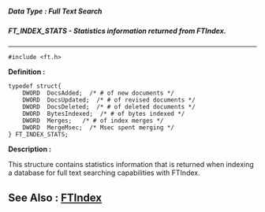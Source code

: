 ##### Data Type : Full Text Search
##### FT_INDEX_STATS - Statistics information returned from FTIndex.
---
```
#include <ft.h>
```

**Definition :**
```
typedef struct{
	DWORD  DocsAdded;  /* # of new documents */
	DWORD  DocsUpdated;  /* # of revised documents */
	DWORD  DocsDeleted;  /* # of deleted documents */
	DWORD  BytesIndexed;  /* # of bytes indexed */
	DWORD  Merges;   /* # of index merges */
	DWORD  MergeMsec;  /* Msec spent merging */
} FT_INDEX_STATS;
```

**Description :**

This structure contains statistics information that is returned when indexing a database for full text searching capabilities with FTIndex.


**See Also :**
[FTIndex](/domino-c-api-docs/reference/Func/FTIndex)
---
